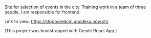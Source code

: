 Site for selection of events in the city. Training work in a team of three people, I am responsible for frontend.

Link to view: https://stopboredom.unodesu.now.sh/

(This project was bootstrapped with Create React App.)
